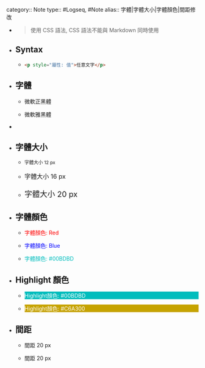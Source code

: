 category:: Note
type:: #Logseq, #Note
alias:: 字體|字體大小|字體顏色|間距修改

- > 使用 CSS 語法, CSS 語法不能與 Markdown 同時使用
- ## Syntax
	- ```html
	  <p style="屬性: 值">任意文字</p>
	  ```
- ## 字體
	- <p style="font-family: 'Microsoft JhengHei'">微軟正黑體</p>
	- <p style="font-family: 'Microsoft YaHei'">微軟雅黑體</p>
-
- ## 字體大小
	- <p style="font-size: 12px">字體大小 12 px</p>
	- <p style="font-size: 16px">字體大小 16 px</p>
	- <p style="font-size: 20px">字體大小 20 px</p>
- ## 字體顏色
	- <p style="color: red">字體顏色: Red</p>
	- <p style="color: blue">字體顏色: Blue</p>
	- <p style="color: #00BDBD">字體顏色: #00BDBD</p>
- ## Highlight 顏色
	- <p style="background-color: #00BDBD; color: white">Highlight顏色: #00BDBD</p>
	- <p style="background-color: #C6A300; color: white">Highlight顏色: #C6A300</p>
- ## 間距
	- <p style="line-height: 20px">間距 20 px</p>
	- <p style="line-height: 20px">間距 20 px</p>
